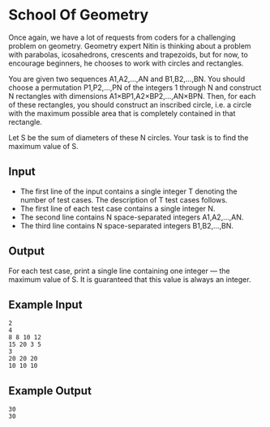 # School Of Geometry

Once again, we have a lot of requests from coders for a challenging problem on geometry. Geometry expert Nitin is thinking about a problem with parabolas, icosahedrons, crescents and trapezoids, but for now, to encourage beginners, he chooses to work with circles and rectangles.

You are given two sequences A1,A2,…,AN and B1,B2,…,BN. You should choose a permutation P1,P2,…,PN of the integers 1 through N and construct N rectangles with dimensions A1×BP1,A2×BP2,…,AN×BPN. Then, for each of these rectangles, you should construct an inscribed circle, i.e. a circle with the maximum possible area that is completely contained in that rectangle.

Let S be the sum of diameters of these N circles. Your task is to find the maximum value of S.

## Input

- The first line of the input contains a single integer T denoting the number of test cases. The description of T test cases follows.
- The first line of each test case contains a single integer N.
- The second line contains N space-separated integers A1,A2,…,AN.
- The third line contains N space-separated integers B1,B2,…,BN.

## Output

For each test case, print a single line containing one integer ― the maximum value of S. It is guaranteed that this value is always an integer.

## Example Input

```
2
4
8 8 10 12
15 20 3 5
3
20 20 20
10 10 10
```

## Example Output

```
30
30
```
